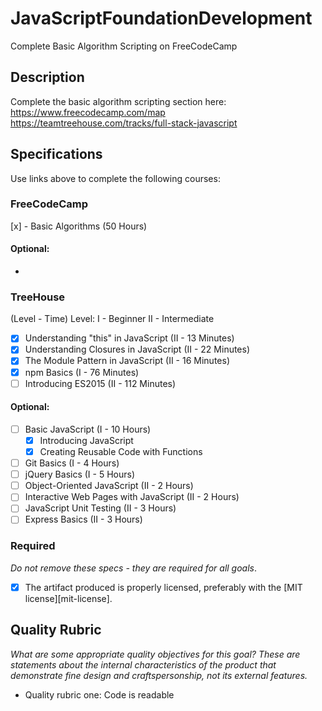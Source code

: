 # JavaScriptFoundationDevelopment
Complete Basic Algorithm Scripting on FreeCodeCamp

## Description

Complete the basic algorithm scripting section here:
https://www.freecodecamp.com/map
https://teamtreehouse.com/tracks/full-stack-javascript

## Specifications

Use links above to complete the following courses:

### FreeCodeCamp
 [x] - Basic Algorithms (50 Hours)

#### Optional:
  -

### TreeHouse
(Level - Time)
Level:
I   - Beginner
II  - Intermediate

 - [x] Understanding "this" in JavaScript (II - 13 Minutes)
 - [x] Understanding Closures in JavaScript (II - 22 Minutes)
 - [x] The Module Pattern in JavaScript (II - 16 Minutes)
 - [x] npm Basics (I - 76 Minutes)
 - [ ] Introducing ES2015 (II - 112 Minutes)

#### Optional:
 - [ ] Basic JavaScript (I - 10 Hours)
     - [x] Introducing JavaScript
     - [x] Creating Reusable Code with Functions
 - [ ] Git Basics (I - 4 Hours)
 - [ ] jQuery Basics (I - 5 Hours)
 - [ ] Object-Oriented JavaScript (II - 2 Hours)
 - [ ] Interactive Web Pages with JavaScript (II - 2 Hours)
 - [ ] JavaScript Unit Testing (II - 3 Hours)
 - [ ] Express Basics (II - 3 Hours)

### Required

_Do not remove these specs - they are required for all goals_.

- [x] The artifact produced is properly licensed, preferably with the [MIT license][mit-license].

## Quality Rubric

_What are some appropriate quality objectives for this goal? These are statements about the internal characteristics of the product that demonstrate fine design and craftspersonship, not its external features._

- Quality rubric one: Code is readable
